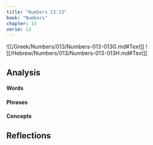 ```yaml
---
title: "Numbers 13:13"
book: "Numbers"
chapter: 13
verse: 13
---
```

![[/Greek/Numbers/013/Numbers-013-013G.md#Text]]
![[/Hebrew/Numbers/013/Numbers-013-013H.md#Text]]

## Analysis

#### Words

#### Phrases

#### Concepts

## Reflections
